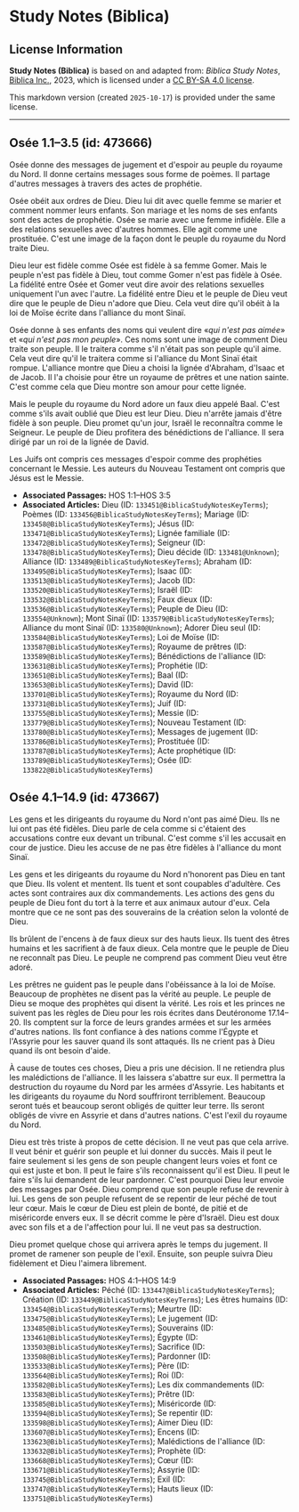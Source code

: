 # Study Notes (Biblica)

## License Information

**Study Notes (Biblica)** is based on and adapted from: _Biblica Study Notes_, [Biblica Inc.](https://www.biblica.com/), 2023, which is licensed under a [CC BY-SA 4.0 license](https://creativecommons.org/licenses/by-sa/4.0/legalcode.en).

This markdown version (created `2025-10-17`) is provided under the same license.



--------------------------------

## Osée 1.1–3.5 (id: 473666)

Osée donne des messages de jugement et d'espoir au peuple du royaume du Nord. Il donne certains messages sous forme de poèmes. Il partage d'autres messages à travers des actes de prophétie.

Osée obéit aux ordres de Dieu. Dieu lui dit avec quelle femme se marier et comment nommer leurs enfants. Son mariage et les noms de ses enfants sont des actes de prophétie. Osée se marie avec une femme infidèle. Elle a des relations sexuelles avec d'autres hommes. Elle agit comme une prostituée. C'est une image de la façon dont le peuple du royaume du Nord traite Dieu.

Dieu leur est fidèle comme Osée est fidèle à sa femme Gomer. Mais le peuple n'est pas fidèle à Dieu, tout comme Gomer n'est pas fidèle à Osée. La fidélité entre Osée et Gomer veut dire avoir des relations sexuelles uniquement l'un avec l'autre. La fidélité entre Dieu et le peuple de Dieu veut dire que le peuple de Dieu n'adore que Dieu. Cela veut dire qu'il obéit à la loi de Moïse écrite dans l'alliance du mont Sinaï.

Osée donne à ses enfants des noms qui veulent dire «*qui n'est pas aimée*» et «*qui n'est pas mon peuple*». Ces noms sont une image de comment Dieu traite son peuple. Il le traitera comme s'il n'était pas son peuple qu'il aime. Cela veut dire qu'il le traitera comme si l'alliance du Mont Sinaï était rompue. L'alliance montre que Dieu a choisi la lignée d'Abraham, d'Isaac et de Jacob. Il l'a choisie pour être un royaume de prêtres et une nation sainte. C'est comme cela que Dieu montre son amour pour cette lignée.

Mais le peuple du royaume du Nord adore un faux dieu appelé Baal. C'est comme s'ils avait oublié que Dieu est leur Dieu. Dieu n'arrête jamais d'être fidèle à son peuple. Dieu promet qu'un jour, Israël le reconnaîtra comme le Seigneur. Le peuple de Dieu profitera des bénédictions de l'alliance. Il sera dirigé par un roi de la lignée de David.

Les Juifs ont compris ces messages d'espoir comme des prophéties concernant le Messie. Les auteurs du Nouveau Testament ont compris que Jésus est le Messie.

* **Associated Passages:** HOS 1:1–HOS 3:5
* **Associated Articles:** Dieu (ID: `133451@BiblicaStudyNotesKeyTerms`); Poèmes (ID: `133456@BiblicaStudyNotesKeyTerms`); Mariage (ID: `133458@BiblicaStudyNotesKeyTerms`); Jésus (ID: `133471@BiblicaStudyNotesKeyTerms`); Lignée familiale (ID: `133472@BiblicaStudyNotesKeyTerms`); Seigneur (ID: `133478@BiblicaStudyNotesKeyTerms`); Dieu décide (ID: `133481@Unknown`); Alliance (ID: `133489@BiblicaStudyNotesKeyTerms`); Abraham (ID: `133495@BiblicaStudyNotesKeyTerms`); Isaac (ID: `133513@BiblicaStudyNotesKeyTerms`); Jacob (ID: `133520@BiblicaStudyNotesKeyTerms`); Israël (ID: `133532@BiblicaStudyNotesKeyTerms`); Faux dieux (ID: `133536@BiblicaStudyNotesKeyTerms`); Peuple de Dieu (ID: `133554@Unknown`); Mont Sinaï (ID: `133579@BiblicaStudyNotesKeyTerms`); Alliance du mont Sinaï (ID: `133580@Unknown`); Adorer Dieu seul (ID: `133584@BiblicaStudyNotesKeyTerms`); Loi de Moïse (ID: `133587@BiblicaStudyNotesKeyTerms`); Royaume de prêtres (ID: `133589@BiblicaStudyNotesKeyTerms`); Bénédictions de l'alliance (ID: `133631@BiblicaStudyNotesKeyTerms`); Prophétie (ID: `133651@BiblicaStudyNotesKeyTerms`); Baal (ID: `133653@BiblicaStudyNotesKeyTerms`); David (ID: `133701@BiblicaStudyNotesKeyTerms`); Royaume du Nord (ID: `133731@BiblicaStudyNotesKeyTerms`); Juif (ID: `133755@BiblicaStudyNotesKeyTerms`); Messie (ID: `133779@BiblicaStudyNotesKeyTerms`); Nouveau Testament (ID: `133780@BiblicaStudyNotesKeyTerms`); Messages de jugement (ID: `133786@BiblicaStudyNotesKeyTerms`); Prostituée (ID: `133787@BiblicaStudyNotesKeyTerms`); Acte prophétique (ID: `133789@BiblicaStudyNotesKeyTerms`); Osée (ID: `133822@BiblicaStudyNotesKeyTerms`)

## Osée 4.1–14.9 (id: 473667)

Les gens et les dirigeants du royaume du Nord n'ont pas aimé Dieu. Ils ne lui ont pas été fidèles. Dieu parle de cela comme si c'étaient des accusations contre eux devant un tribunal. C'est comme s'il les accusait en cour de justice. Dieu les accuse de ne pas être fidèles à l'alliance du mont Sinaï.

Les gens et les dirigeants du royaume du Nord n'honorent pas Dieu en tant que Dieu. Ils volent et mentent. Ils tuent et sont coupables d'adultère. Ces actes sont contraires aux dix commandements. Les actions des gens du peuple de Dieu font du tort à la terre et aux animaux autour d'eux. Cela montre que ce ne sont pas des souverains de la création selon la volonté de Dieu.

Ils brûlent de l'encens à de faux dieux sur des hauts lieux. Ils tuent des êtres humains et les sacrifient à de faux dieux. Cela montre que le peuple de Dieu ne reconnaît pas Dieu. Le peuple ne comprend pas comment Dieu veut être adoré.

Les prêtres ne guident pas le peuple dans l'obéissance à la loi de Moïse. Beaucoup de prophètes ne disent pas la vérité au peuple. Le peuple de Dieu se moque des prophètes qui disent la vérité. Les rois et les princes ne suivent pas les règles de Dieu pour les rois écrites dans Deutéronome 17\.14–20\. Ils comptent sur la force de leurs grandes armées et sur les armées d'autres nations. Ils font confiance à des nations comme l'Égypte et l'Assyrie pour les sauver quand ils sont attaqués. Ils ne crient pas à Dieu quand ils ont besoin d'aide.

À cause de toutes ces choses, Dieu a pris une décision. Il ne retiendra plus les malédictions de l'alliance. Il les laissera s'abattre sur eux. Il permettra la destruction du royaume du Nord par les armées d'Assyrie. Les habitants et les dirigeants du royaume du Nord souffriront terriblement. Beaucoup seront tués et beaucoup seront obligés de quitter leur terre. Ils seront obligés de vivre en Assyrie et dans d'autres nations. C'est l'exil du royaume du Nord.

Dieu est très triste à propos de cette décision. Il ne veut pas que cela arrive. Il veut bénir et guérir son peuple et lui donner du succès. Mais il peut le faire seulement si les gens de son peuple changent leurs voies et font ce qui est juste et bon. Il peut le faire s'ils reconnaissent qu'il est Dieu. Il peut le faire s'ils lui demandent de leur pardonner. C'est pourquoi Dieu leur envoie des messages par Osée. Dieu comprend que son peuple refuse de revenir à lui. Les gens de son peuple refusent de se repentir de leur péché de tout leur cœur. Mais le cœur de Dieu est plein de bonté, de pitié et de miséricorde envers eux. Il se décrit comme le père d'Israël. Dieu est doux avec son fils et a de l'affection pour lui. Il ne veut pas sa destruction.

Dieu promet quelque chose qui arrivera après le temps du jugement. Il promet de ramener son peuple de l'exil. Ensuite, son peuple suivra Dieu fidèlement et Dieu l'aimera librement.

* **Associated Passages:** HOS 4:1–HOS 14:9
* **Associated Articles:** Péché (ID: `133447@BiblicaStudyNotesKeyTerms`); Création (ID: `133449@BiblicaStudyNotesKeyTerms`); Les êtres humains (ID: `133454@BiblicaStudyNotesKeyTerms`); Meurtre (ID: `133475@BiblicaStudyNotesKeyTerms`); Le jugement (ID: `133485@BiblicaStudyNotesKeyTerms`); Souverains (ID: `133461@BiblicaStudyNotesKeyTerms`); Égypte (ID: `133503@BiblicaStudyNotesKeyTerms`); Sacrifice (ID: `133508@BiblicaStudyNotesKeyTerms`); Pardonner (ID: `133533@BiblicaStudyNotesKeyTerms`); Père (ID: `133564@BiblicaStudyNotesKeyTerms`); Roi (ID: `133582@BiblicaStudyNotesKeyTerms`); Les dix commandements (ID: `133583@BiblicaStudyNotesKeyTerms`); Prêtre (ID: `133585@BiblicaStudyNotesKeyTerms`); Miséricorde (ID: `133594@BiblicaStudyNotesKeyTerms`); Se repentir (ID: `133598@BiblicaStudyNotesKeyTerms`); Aimer Dieu (ID: `133607@BiblicaStudyNotesKeyTerms`); Encens (ID: `133623@BiblicaStudyNotesKeyTerms`); Malédictions de l'alliance (ID: `133632@BiblicaStudyNotesKeyTerms`); Prophète (ID: `133668@BiblicaStudyNotesKeyTerms`); Cœur (ID: `133671@BiblicaStudyNotesKeyTerms`); Assyrie (ID: `133745@BiblicaStudyNotesKeyTerms`); Exil (ID: `133747@BiblicaStudyNotesKeyTerms`); Hauts lieux (ID: `133751@BiblicaStudyNotesKeyTerms`)

